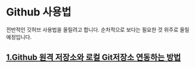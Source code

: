 # Github 사용법
전반적인 깃허브 사용법을 올릴려고 합니다. 순차적으로 보다는 필요한 것 위주로 올릴 예정입니다.

## [1.Github 원격 저장소와 로컬 Git저장소 연동하는 방법](https://github.com/dIronmanb/How_to_use_Github/tree/main/02_01.Create_New_Store_in_Github)

## 
